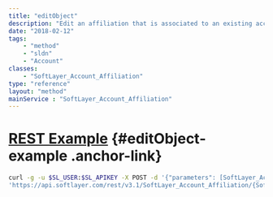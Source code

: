 ```yaml
---
title: "editObject"
description: "Edit an affiliation that is associated to an existing account. "
date: "2018-02-12"
tags:
    - "method"
    - "sldn"
    - "Account"
classes:
    - "SoftLayer_Account_Affiliation"
type: "reference"
layout: "method"
mainService : "SoftLayer_Account_Affiliation"
---
```


# [REST Example](#editObject-example) <a href="/article/rest/"><i class="fas fa-question"></i></a> {#editObject-example .anchor-link} 
```bash
curl -g -u $SL_USER:$SL_APIKEY -X POST -d '{"parameters": [SoftLayer_Account_Affiliation]}' \
'https://api.softlayer.com/rest/v3.1/SoftLayer_Account_Affiliation/{SoftLayer_Account_AffiliationID}/editObject'
```
